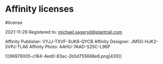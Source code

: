 # Affinity licenses
#license

2021-11-29
Registered to: michael.sageryd@plantrail.com

Affinity Publisher: VYJJ-TXVF-3UK6-QYCB
Affinity Designer: JM5G-HJK2-5VPJ-TLA6
Affinity Photo: AAHU-7AAD-S25C-L96P


![[96976005-c184-4ed0-83ac-2b5d755668e6.png|430]]